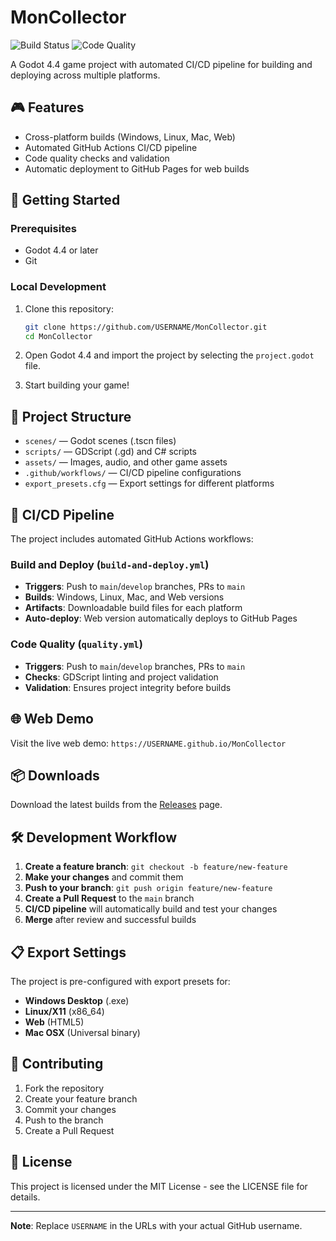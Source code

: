 # MonCollector

![Build Status](https://github.com/USERNAME/MonCollector/workflows/Build%20and%20Deploy%20Godot%20Game/badge.svg)
![Code Quality](https://github.com/USERNAME/MonCollector/workflows/Code%20Quality/badge.svg)

A Godot 4.4 game project with automated CI/CD pipeline for building and deploying across multiple platforms.

## 🎮 Features
- Cross-platform builds (Windows, Linux, Mac, Web)
- Automated GitHub Actions CI/CD pipeline
- Code quality checks and validation
- Automatic deployment to GitHub Pages for web builds

## 🚀 Getting Started

### Prerequisites
- Godot 4.4 or later
- Git

### Local Development
1. Clone this repository:
   ```bash
   git clone https://github.com/USERNAME/MonCollector.git
   cd MonCollector
   ```

2. Open Godot 4.4 and import the project by selecting the `project.godot` file.

3. Start building your game!

## 📁 Project Structure
- `scenes/` — Godot scenes (.tscn files)
- `scripts/` — GDScript (.gd) and C# scripts
- `assets/` — Images, audio, and other game assets
- `.github/workflows/` — CI/CD pipeline configurations
- `export_presets.cfg` — Export settings for different platforms

## 🔄 CI/CD Pipeline

The project includes automated GitHub Actions workflows:

### Build and Deploy (`build-and-deploy.yml`)
- **Triggers**: Push to `main`/`develop` branches, PRs to `main`
- **Builds**: Windows, Linux, Mac, and Web versions
- **Artifacts**: Downloadable build files for each platform
- **Auto-deploy**: Web version automatically deploys to GitHub Pages

### Code Quality (`quality.yml`)
- **Triggers**: Push to `main`/`develop` branches, PRs to `main`
- **Checks**: GDScript linting and project validation
- **Validation**: Ensures project integrity before builds

## 🌐 Web Demo
Visit the live web demo: `https://USERNAME.github.io/MonCollector`

## 📦 Downloads
Download the latest builds from the [Releases](https://github.com/USERNAME/MonCollector/releases) page.

## 🛠️ Development Workflow

1. **Create a feature branch**: `git checkout -b feature/new-feature`
2. **Make your changes** and commit them
3. **Push to your branch**: `git push origin feature/new-feature` 
4. **Create a Pull Request** to the `main` branch
5. **CI/CD pipeline** will automatically build and test your changes
6. **Merge** after review and successful builds

## 📋 Export Settings

The project is pre-configured with export presets for:
- **Windows Desktop** (.exe)
- **Linux/X11** (x86_64)
- **Web** (HTML5)
- **Mac OSX** (Universal binary)

## 🤝 Contributing
1. Fork the repository
2. Create your feature branch
3. Commit your changes
4. Push to the branch
5. Create a Pull Request

## 📄 License
This project is licensed under the MIT License - see the LICENSE file for details.

---

**Note**: Replace `USERNAME` in the URLs with your actual GitHub username.
